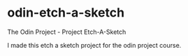 # odin-etch-a-sketch
The Odin Project - Project Etch-A-Sketch


I made this etch a sketch project for the odin project course.
